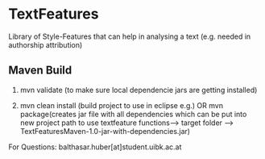 # TextFeatures

Library of Style-Features that can help in analysing a text (e.g. needed in authorship attribution)

## Maven Build

1. mvn validate (to make sure local dependencie jars are getting installed)

2. mvn clean install (build project to use in eclipse e.g.) OR mvn package(creates jar file with all dependencies which can be put into new project path to use textfeature functions--> target folder --> TextFeaturesMaven-1.0-jar-with-dependencies.jar)


For Questions: balthasar.huber[at]student.uibk.ac.at
